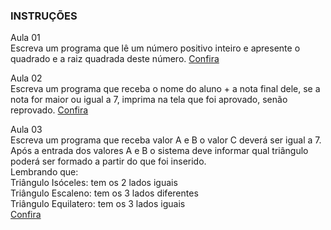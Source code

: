 ### INSTRUÇÕES  

Aula 01  
Escreva um programa que lê um número positivo inteiro e apresente o quadrado
e a raiz quadrada deste número. [Confira](https://github.com/alessandrocarvalhobrazil/Algoritmos-em-C/blob/master/Condicional%20Simples/Aula%20-%2001%20-%20Raiz%20Quadrada)

Aula 02  
Escreva um programa que receba o nome do aluno + a nota final dele, se a nota for maior ou igual a 7, imprima na tela que foi aprovado, senão reprovado. [Confira](https://github.com/alessandrocarvalhobrazil/Algoritmos-em-C/edit/master/Condicional%20Simples/Aula%20-%2002%20-%20Nota%20aluno)  

Aula 03  
Escreva um programa que receba valor A e B o valor C deverá ser igual a 7. Após a entrada dos valores A e B o sistema deve informar qual triângulo poderá ser formado a partir do que foi inserido.  
Lembrando que:  
Triângulo Isóceles: tem os 2 lados iguais  
Triângulo Escaleno: tem os 3 lados diferentes  
Triângulo Equilatero: tem os 3 lados iguais  
[Confira](https://github.com/alessandrocarvalhobrazil/Algoritmos-em-C/blob/master/Condicional%20Simples/Aula%20-%2003%20-%20Tri%C3%A2ngulos)
